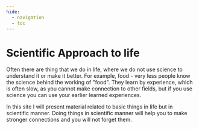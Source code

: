 ```yaml
---
hide:
  - navigation
  - toc
---
```


# Scientific Approach to life 

Often there are thing that we do in life, where we do not use science to understand it 
or make it better. For example, food - very less people know the science behind the
working of "food". They learn by experience, which is often slow, as 
you cannot make connection to other fields, but if you use
science you can use your earlier learned experiences. 

In this site I will present material related to basic things in life but in
scientific manner. Doing things in scientific manner will help you to make
stronger connections and you will not forget them.

